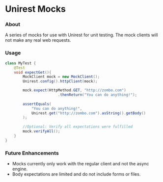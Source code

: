 # Unirest Mocks

### About
A series of mocks for use with Unirest for unit testing. The mock clients will not make any real web requests.

### Usage
```java
class MyTest {
    @Test
    void expectGet(){
        MockClient mock = new MockClient();
        Unirest.config().httpClient(mock);

        mock.expect(HttpMethod.GET, "http://zombo.com")
                        .thenReturn("You can do anything!");
        
        assertEquals(
            "You can do anything!", 
            Unirest.get("http://zombo.com").asString().getBody()
        );
        
        //Optional: Verify all expectations were fulfilled
        mock.verifyAll();
    }
}
```

### Future Enhancements
   * Mocks currently only work with the regular client and not the async engine.
   * Body expectations are limited and do not include forms or files.
